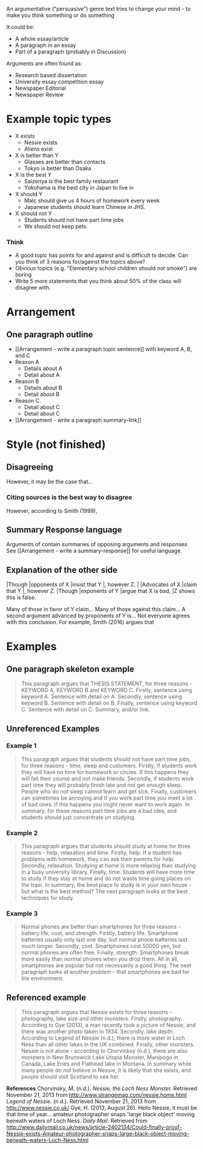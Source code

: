 An argumentative ("persuasive") genre text tries to change your mind - to make you think something or do something

It could be:
* A whole essay/article
* A paragraph in an essay
* Part of a paragraph (probably in Discussion)

Arguments are often found as:
* Research based dissertation
* University essay competition essay
* Newspaper Editorial
* Newspaper Review

# Example topic types
* X exists
    * Nessie exists
    * Aliens exist
* X is better than Y
    * Glasses are better than contacts
    * Tokyo is better than Osaka
* X is the best Y
    * Saizeriya is the best family restaurant
    * Yokohama is the best city in Japan to live in
* X should Y
    * Malc should give us 4 hours of homework every week
    * Japanese students should learn Chinese in JHS.
* X should not Y
    * Students should not have part time jobs
    * We should not keep pets.

### Think
* A good topic has points for and against and is difficult to decide. Can you think of 3 reasons for/against the topics above?
* Obvious topics (e.g. "Elementary school children should not smoke") are boring
* Write 5 more statements that you think about 50% of the class will disagree with.

# Arrangement
## One paragraph outline
+ [[Arrangement - write a paragraph topic sentence]] with keyword A, B, and C
+ Reason A
    + Details about A
    + Detail about A
+ Reason B
    + Details about B
    + Detail about B
+ Reason C.
    + Detail about C
    + Detail about C
+ [[Arrangement - write a paragraph summary-link]]

# Style (not finished)
## Disagreeing
However, it may be the case that…
### Citing sources is the best way to disagree
However, according to Smith (1999),

## Summary Response language
Arguments of contain summaries of opposing arguments and responses
See [[Arrangement - write a summary-response]] for useful language.

## Explanation of the other side
|Though 	|opponents of X |insist that Y 	|, however Z.
|		|Advocates of X |claim that Y 	|, however Z.
|Though 	|exponents of Y |argue that X is bad, |Z shows this is false.

Many of those in favor of Y claim…
Many of those against this claim…
A second argument advanced by proponents of Y is…
Not everyone agrees with this conclusion. For example, Smith (2016) argues that


# Examples
## One paragraph skeleton example
>This paragraph argues that THESIS STATEMENT, for three reasons - KEYWORD A, KEYWORD B and KEYWORD C. Firstly, sentence using keyword A. Sentence with detail on A. Secondly, sentence using keyword B. Sentence with detail on B. Finally, sentence using keyword C. Sentence with detail on C. Summary, and/or link.

## Unreferenced Examples
### Example 1
>This paragraph argues that students should not have part time jobs, for three reasons - time, sleep and customers. Firstly, if students work they will have no time for homework or circles. If this happens they will fail their course and not make friends.  Secondly, if students work part time they will probably finish late and not get enough sleep. People who do not sleep cannot learn and get sick. Finally, customers can sometimes be annoying and if you work part time you meet a lot of bad ones. If this happens you might never want to work again. In summary, for these reasons part time jobs are a bad idea, and students should just concentrate on studying.

### Example 2
>This paragraph argues that students should study at home for three reasons - help, relaxation and time. Firstly, help. If a student has problems with homework, they can ask their parents for help. Secondly, relaxation. Studying at home is more relaxing than studying in a busy university library. Finally, time. Students will have more time to study if they stay at home and do not waste time going places on the train.  In summary, the best place to study is in your own house - but what is the best method? The next paragraph looks at the best techniques for study.

### Example 3
>Normal phones are better than smartphones for three reasons - battery life, cost, and strength. Firstly, battery life. Smartphone batteries usually only last one day, but normal phone batteries last much longer. Secondly, cost. Smartphones cost 50000 yen, but normal phones are often free. Finally, strength. Smartphones break more easily than normal phones when you drop them. All in all, smartphones are popular but not necessarily a good thing. The next paragraph looks at another problem - that smartphones are bad for the environment.

## Referenced example
>This paragraph argues that Nessie exists for three reasons - photography, lake size and other monsters. Firstly, photography. According to Gye (2013), a man recently took a picture of Nessie, and there was another photo taken in 1934. Secondly, lake depth. According to Legend of Nessie (n.d.), there is more water in Loch Ness than all other lakes in the UK combined. Finally, other monsters. Nessie is not alone - according to Chorvinksy (n.d.), there are also monsters in  New Brunswick Lake Utopia Monster, Manipogo in Canada, Lake Eries and Flathead lake in Montana. In summary while many people do not believe in Nessie, it is likely that she exists, and people should visit Scotland to see her.

__References__
<ref>
Chorvinsky, M. (n.d.). _Nessie, the Loch Ness Monster._ Retrieved November 21, 2013 from http://www.strangemag.com/nessie.home.html
_Legend of Nessie._ (n.d.). Retrieved November 21, 2013 from http://www.nessie.co.uk/
Gye, H. (2013, August  26). Hello Nessie, it must be that time of year... amateur photographer snaps 'large black object' moving beneath waters of Loch Ness. _Daily Mail._ Retrieved from http://www.dailymail.co.uk/news/article-2402134/Could-finally-proof-Nessie-exists-Amateur-photographer-snaps-large-black-object-moving-beneath-waters-Loch-Ness.html
</ref>

